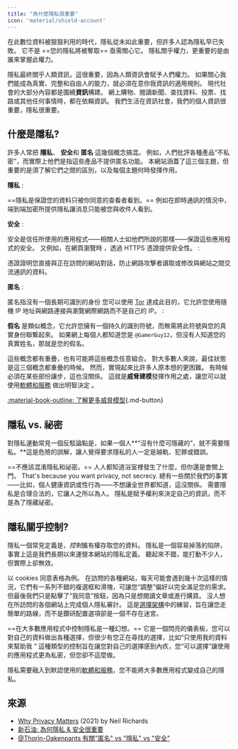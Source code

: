 ```yaml
---
title: "為什麼隱私很重要"
icon: 'material/shield-account'
---
```


在此數位資料被狠狠利用的時代，隱私從未如此重要，但許多人認為隱私早已失敗。 它不是 ==您的隱私將被奪取== 亟需關心它。 隱私關乎權力，更重要的是由誰來掌握此權力。

隱私最終關乎人類資訊，這很重要，因為人類資訊會賦予人們權力。 如果關心我們能成為真實、完整和自由人的能力，就必須在意你我資訊的適用規則。 現代社會的大部分內容都是圍繞**資訊**構建。 網上購物、閱讀新聞、查找資料、投票、找路或其他任何事情時，都在依賴資訊。 我們生活在資訊社會，我們的個人資訊很重要，隱私很重要。

## 什麼是隱私?

許多人常把 **隱私**、 **安全**和 **匿名** 這幾個概念搞混。 例如，人們批評各種產品“不私密”，而實際上他們是指這些產品不提供匿名功能。 本網站涵蓋了這三個主題，但重要的是須了解它們之間的區別，以及每個主題何時發揮作用。

<!-- markdownlint-disable-next-line -->
**隱私**
:

==隱私是保證您的資料只被你同意的查看者看到。== 例如在即時通訊的情況中，端到端加密所提供隱私讓消息只能被您與收件人看到。

<!-- markdownlint-disable-next-line -->
**安全**
:

安全是信任所使用的應用程式——相關人士如他們所說的那樣——保證這些應用程式的安全。 又例如，在網頁瀏覽時 ，透過 HTTPS 憑證提供安全性。
:

憑證證明您直接與正在訪問的網站對話，防止網路攻擊者讀取或修改與網站之間交流通訊的資料。

<!-- markdownlint-disable-next-line -->
**匿名**
:

匿名指沒有一個長期可識別的身份 您可以使用 [Tor](../tor.md) 達成此目的，它允許您使用隨機 IP 地址與網路連接與瀏覽網際網路而不是自己的 IP。
:

**假名** 是類似概念，它允許您擁有一個持久的識別符號，而無需將此符號與您的真實身份聯繫起來。 如果網上每個人都知道您是 `@GamerGuy12`，但沒有人知道您的真實姓名，那就是您的假名。

這些概念都有重疊，也有可能將這些概念任意組合。 對大多數人來說，最佳狀態是這三個概念都重疊的時候。 然而，實現起來比許多人原本想的更困難。 有時候必須在某些部份讓步，這也沒關係。 這就是**威脅建模**發揮作用之處，讓您可以就使用[軟體和服務](../tools.md) 做出明智決定 。

[:material-book-outline: 了解更多威脅模型](threat-modeling.md ""){.md-button}

## 隱私 vs. 祕密

對隱私運動常見一個反駁論點是，如果一個人**“沒有什麼可隱藏的”，就不需要隱私。**這是危險的誤解，讓人覺得要求隱私的人一定是越軌、犯罪或錯誤。

==不應該混淆隱私和祕密。== 人人都知道浴室裡發生了什麼，但你還是會關上門。 That's because you want privacy, not secrecy. 總有一些關於我們的事實——比如，個人健康資訊或性行為——不想讓全世界都知道，這沒關係。 需要隱私是合理合法的，它讓人之所以為人。 隱私是賦予權利來決定自己的資訊，而不是為了隱藏祕密。

## 隱私關乎控制?

隱私一個常見定義是，*控制*誰有權存取您的資料。 隱私是一個容易掉落的陷阱，事實上這是我們長期以來運營本網站的隱私定義。 聽起來不錯，能打動不少人，但實際上卻無效。

以 cookies 同意表格為例。 在訪問的各種網站，每天可能會遇到幾十次這樣的情況，它們有一系列不錯的複選框和滑塊，可讓您“調整”偏好以完全滿足您的需求。 但最後我們只是點擊了“我同意”按鈕，因為只是想閱讀文章或進行購買。 沒人想在所訪問的各個網站上完成個人隱私審計。 這是[選擇架構](https://en.wikipedia.org/wiki/Choice_architecture)中的練習，旨在讓您走簡單的路線，而不是鑽研配置選項卻是一個不存在迷宮。

==在大多數應用程式中控制隱私是一種幻想。== 它是一個閃亮的儀表板，您可以對自己的資料做出各種選擇，但很少有您正在尋找的選擇，比如“只使用我的資料來幫助我 ” 這種類型的控制旨在讓您對自己的選擇感到內疚，您“可以選擇”讓使用的應用程式更為私密，但您卻不這麼做。

隱私需要融入到默認使用的[軟體和服務](../tools.md)，您不能將大多數應用程式變成自己的隱私。

## 來源

- [Why Privacy Matters](https://amazon.com/dp/0190939044) (2021) by Neil Richards
- [新石油: 為何隱私 & 安全很重要](https://thenewoil.org/en/guides/prologue/why)
- [@Thorin-Oakenpants 有關"匿名" vs "隱私" vs "安全"](https://code.privacyguides.dev/privacyguides/privacytools.io/issues/1760#issuecomment-10452)
